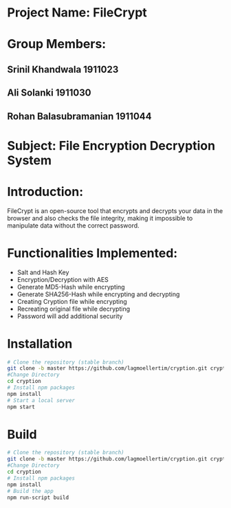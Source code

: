 # Project Name: FileCrypt

# Group Members:
## Srinil Khandwala 1911023
## Ali Solanki 1911030
## Rohan Balasubramanian 1911044

# Subject: File Encryption Decryption System

# Introduction:
FileCrypt is an open-source tool that encrypts and decrypts your data in the browser and also checks the file integrity, making it impossible to manipulate data without the correct password.

# Functionalities Implemented:
- Salt and Hash Key
- Encryption/Decryption with AES
- Generate MD5-Hash while encrypting
- Generate SHA256-Hash while encrypting and decrypting
- Creating Cryption file while encrypting
- Recreating original file while decrypting
- Password will add additional security


# Installation

```sh
# Clone the repository (stable branch)
git clone -b master https://github.com/lagmoellertim/cryption.git cryption
#Change Directory
cd cryption
# Install npm packages
npm install
# Start a local server
npm start
```

# Build

```sh
# Clone the repository (stable branch)
git clone -b master https://github.com/lagmoellertim/cryption.git cryption
#Change Directory
cd cryption
# Install npm packages
npm install
# Build the app 
npm run-script build
```
